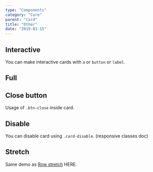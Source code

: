 ```yaml
---
type: "Components"
category: "Core"
parent: "Card"
title: "Other"
date: "2019-03-15"
---
```


## Interactive

You can make interactive cards with `a` or `button` or `label`.

<demo>
  <demovanilla src="vanilla/components/core/card/interactive">
  </demovanilla>
</demo>

## Full

<demo>
  <demovanilla src="vanilla/components/core/card/full">
  </demovanilla>
</demo>

## Close button

Usage of `.btn-close` inside card.

<demo>
  <demovanilla src="vanilla/components/core/card/close">
  </demovanilla>
</demo>

## Disable

You can disable card using `.card-disable`.
(responsive classes doc)

<demo>
  <demovanilla src="vanilla/components/core/card/disable">
  </demovanilla>
</demo>

## Stretch

Same demo as [Row stretch](/components/core/row/other#stretch) HERE.
